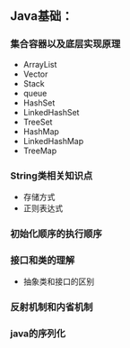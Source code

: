 ## Java基础： 
### 集合容器以及底层实现原理  
* ArrayList
* Vector
* Stack
* queue
* HashSet
* LinkedHashSet
* TreeSet
* HashMap
* LinkedHashMap
* TreeMap
### String类相关知识点
* 存储方式
* 正则表达式
### 初始化顺序的执行顺序
### 接口和类的理解
* 抽象类和接口的区别
### 反射机制和内省机制  
### java的序列化